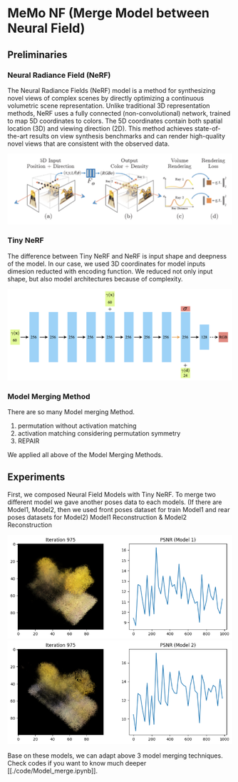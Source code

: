 # MeMo NF (Merge Model between Neural Field)

## Preliminaries
### Neural Radiance Field (NeRF)
The Neural Radiance Fields (NeRF) model is a method for synthesizing novel views of complex scenes by directly optimizing a continuous volumetric scene representation. Unlike traditional 3D representation methods, NeRF uses a fully connected (non-convolutional) network, trained to map 5D coordinates to colors. The 5D coordinates contain both spatial location (3D) and viewing direction (2D). This method achieves state-of-the-art results on view synthesis benchmarks and can render high-quality novel views that are consistent with the observed data.

<p align="center">
 <img src = "./image/nerf.png">
</p>

### Tiny NeRF
The difference between Tiny NeRF and NeRF is input shape and deepness of the model. In our case, we used 3D coordinates for model inputs dimesion reducted with encoding function. 
We reduced not only input shape, but also model architectures because of complexity. 

<p align="center">
 <img src = "./image/tinynerf_architecture.png">
</p>

### Model Merging Method
There are so many Model merging Method.
 1. permutation without activation matching
 2. activation matching considering permutation symmetry 
 3. REPAIR

We applied all above of the Model Merging Methods.

## Experiments
First, we composed Neural Field Models with Tiny NeRF. 
To merge two different model we gave another poses data to each models.
(If there are Model1, Model2, then we used front poses dataset for train Model1 and rear poses datasets for Model2)
Model1 Reconstruction & Model2 Reconstruction

<p align="center">
 <img src = "./image/model1and2.png">
 <img src = "./image/model1and2_2.png">
</p>

Base on these models, we can adapt above 3 model merging techniques.
Check codes if you want to know much deeper [[./code/Model_merge.ipynb]].
